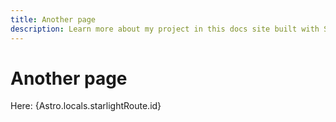 ```yaml
---
title: Another page
description: Learn more about my project in this docs site built with Starlight.
---
```


# Another page

Here: {Astro.locals.starlightRoute.id}